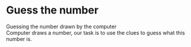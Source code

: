 # Guess the number
Guessing the number drawn by the computer <br>
Computer draws a number, our task is to use the clues to guess what this number is.
